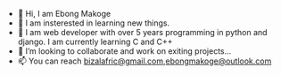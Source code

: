- 👋 Hi, I am Ebong Makoge 
- 👀 I am insterested in learning new things.
- 🌱  I am web developer with over 5 years programming in python and django. I am currently learning C and C++
- 💞️ I’m looking to collaborate and work on exiting projects...
- 📫 You can reach bizalafric@gmail.com,ebongmakoge@outlook.com

<!---
bizallafric/bizallafric is a ✨ special ✨ repository because its `README.md` (this file) appears on your GitHub profile.
You can click the Preview link to take a look at your changes.
--->

